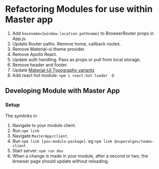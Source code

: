 # Refactoring Modules for use within Master app

1. Add `basename={window.location.pathname}` to BrowserRouter props in App.js.
2. Update Router paths. Remove home, callback routes.
3. Remove Material-ui theme provider.
4. Remove Apollo React.
5. Update auth handling. Pass as props or pull from local storage.
6. Remove header and footer.
7. Update [Material-UI Typography variants](https://material-ui.com/style/typography/#migration-to-typography-v2)
8. Add react hot module: `npm i react-hot-loader -D`

## Developing Module with Master App

### Setup
The symlinks in
1. Navigate to your module client.
2. Run `npm link`
3. Navigate `MasterApp/client`.
4. Run `npm link [you-module-package]`. eg `npm link @superalgos/teams-client`
5. Start server: `npm run dev`
6. When a change is made in your module, after a second or two, the browser page should update without reloading.

